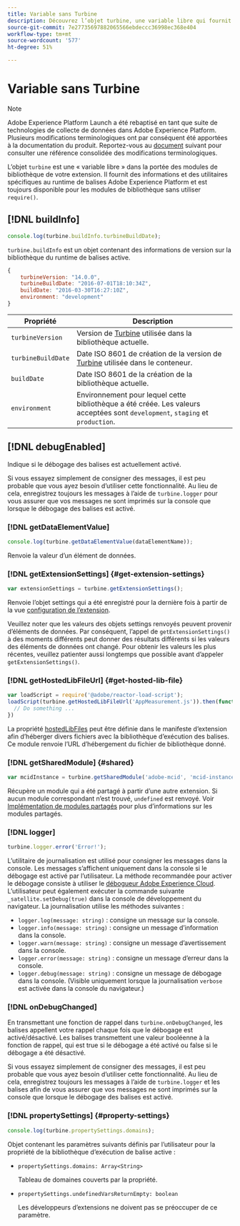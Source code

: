 ```yaml
---
title: Variable sans Turbine
description: Découvrez l’objet turbine, une variable libre qui fournit des informations et des utilitaires spécifiques à l’exécution de balise Adobe Experience Platform.
source-git-commit: 7e27735697882065566ebdeccc36998ec368e404
workflow-type: tm+mt
source-wordcount: '577'
ht-degree: 51%

---
```


# Variable sans Turbine

>[!NOTE]
>
>Adobe Experience Platform Launch a été rebaptisé en tant que suite de technologies de collecte de données dans Adobe Experience Platform. Plusieurs modifications terminologiques ont par conséquent été apportées à la documentation du produit. Reportez-vous au [document](../term-updates.md) suivant pour consulter une référence consolidée des modifications terminologiques.

L’objet `turbine` est une « variable libre » dans la portée des modules de bibliothèque de votre extension. Il fournit des informations et des utilitaires spécifiques au runtime de balises Adobe Experience Platform et est toujours disponible pour les modules de bibliothèque sans utiliser `require()`.

## [!DNL buildInfo]

```js
console.log(turbine.buildInfo.turbineBuildDate);
```

`turbine.buildInfo` est un objet contenant des informations de version sur la bibliothèque du runtime de balises active.

```js
{
    turbineVersion: "14.0.0",
    turbineBuildDate: "2016-07-01T18:10:34Z",
    buildDate: "2016-03-30T16:27:10Z",
    environment: "development"
}
```

| Propriété | Description |
| --- | --- |
| `turbineVersion` | Version de [Turbine](https://www.npmjs.com/package/@adobe/reactor-turbine) utilisée dans la bibliothèque actuelle. |
| `turbineBuildDate` | Date ISO 8601 de création de la version de [Turbine](https://www.npmjs.com/package/@adobe/reactor-turbine) utilisée dans le conteneur. |
| `buildDate` | Date ISO 8601 de la création de la bibliothèque actuelle. |
| `environment` | Environnement pour lequel cette bibliothèque a été créée. Les valeurs acceptées sont `development`, `staging` et `production`. |


## [!DNL debugEnabled]

Indique si le débogage des balises est actuellement activé.

Si vous essayez simplement de consigner des messages, il est peu probable que vous ayez besoin d’utiliser cette fonctionnalité. Au lieu de cela, enregistrez toujours les messages à l’aide de `turbine.logger` pour vous assurer que vos messages ne sont imprimés sur la console que lorsque le débogage des balises est activé.

### [!DNL getDataElementValue]

```js
console.log(turbine.getDataElementValue(dataElementName));
```

Renvoie la valeur d’un élément de données.

### [!DNL getExtensionSettings] {#get-extension-settings}

```js
var extensionSettings = turbine.getExtensionSettings();
```

Renvoie l’objet settings qui a été enregistré pour la dernière fois à partir de la vue [configuration de l’extension](./configuration.md).

Veuillez noter que les valeurs des objets settings renvoyés peuvent provenir d’éléments de données. Par conséquent, l’appel de `getExtensionSettings()` à des moments différents peut donner des résultats différents si les valeurs des éléments de données ont changé. Pour obtenir les valeurs les plus récentes, veuillez patienter aussi longtemps que possible avant d’appeler `getExtensionSettings()`.

### [!DNL getHostedLibFileUrl] {#get-hosted-lib-file}

```js
var loadScript = require('@adobe/reactor-load-script');
loadScript(turbine.getHostedLibFileUrl('AppMeasurement.js')).then(function() {
  // Do something ...
})
```

La propriété [hostedLibFiles](./manifest.md) peut être définie dans le manifeste d’extension afin d’héberger divers fichiers avec la bibliothèque d’exécution des balises. Ce module renvoie l’URL d’hébergement du fichier de bibliothèque donné.

### [!DNL getSharedModule] {#shared}

```js
var mcidInstance = turbine.getSharedModule('adobe-mcid', 'mcid-instance');
```

Récupère un module qui a été partagé à partir d’une autre extension. Si aucun module correspondant n’est trouvé, `undefined` est renvoyé. Voir [Implémentation de modules partagés](./web/shared.md) pour plus d’informations sur les modules partagés.

### [!DNL logger]

```js
turbine.logger.error('Error!');
```

L’utilitaire de journalisation est utilisé pour consigner les messages dans la console. Les messages s’affichent uniquement dans la console si le débogage est activé par l’utilisateur. La méthode recommandée pour activer le débogage consiste à utiliser le [débogueur Adobe Experience Cloud](https://chrome.google.com/webstore/detail/adobe-experience-cloud-de/ocdmogmohccmeicdhlhhgepeaijenapj?src=propaganda). L’utilisateur peut également exécuter la commande suivante `_satellite.setDebug(true)` dans la console de développement du navigateur. La journalisation utilise les méthodes suivantes :

* `logger.log(message: string)` : consigne un message sur la console.
* `logger.info(message: string)` : consigne un message d’information dans la console.
* `logger.warn(message: string)` : consigne un message d’avertissement dans la console.
* `logger.error(message: string)` : consigne un message d’erreur dans la console.
* `logger.debug(message: string)` : consigne un message de débogage dans la console. (Visible uniquement lorsque la journalisation `verbose` est activée dans la console du navigateur.)

### [!DNL onDebugChanged]

En transmettant une fonction de rappel dans `turbine.onDebugChanged`, les balises appellent votre rappel chaque fois que le débogage est activé/désactivé. Les balises transmettent une valeur booléenne à la fonction de rappel, qui est true si le débogage a été activé ou false si le débogage a été désactivé.

Si vous essayez simplement de consigner des messages, il est peu probable que vous ayez besoin d’utiliser cette fonctionnalité. Au lieu de cela, enregistrez toujours les messages à l’aide de `turbine.logger` et les balises afin de vous assurer que vos messages ne sont imprimés sur la console que lorsque le débogage des balises est activé.

### [!DNL propertySettings] {#property-settings}

```js
console.log(turbine.propertySettings.domains);
```

Objet contenant les paramètres suivants définis par l’utilisateur pour la propriété de la bibliothèque d’exécution de balise active :

* `propertySettings.domains: Array<String>`

   Tableau de domaines couverts par la propriété.

* `propertySettings.undefinedVarsReturnEmpty: boolean`

   Les développeurs d’extensions ne doivent pas se préoccuper de ce paramètre.
